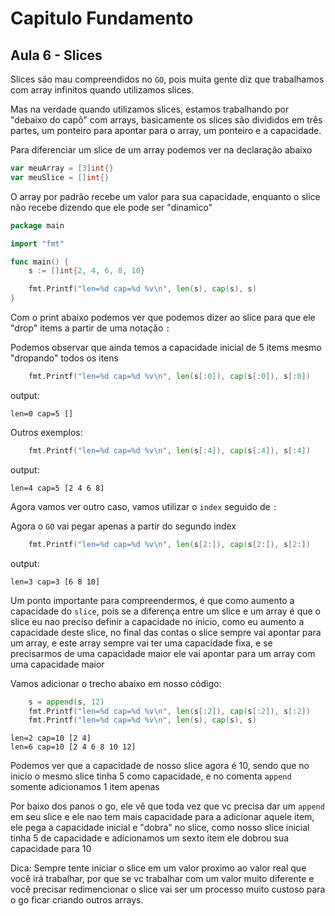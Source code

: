 # Capitulo Fundamento
## Aula 6 - Slices

Slices são mau compreendidos no `GO`, pois muita gente diz que trabalhamos com array infinitos quando utilizamos slices.

Mas na verdade quando utilizamos slices, estamos trabalhando por "debaixo do capô" com arrays, basicamente os slices são divididos em três partes, um ponteiro para apontar para o array, um ponteiro e a capacidade.

Para diferenciar um slice de um array podemos ver na declaração abaixo
```go
var meuArray = [3]int{}
var meuSlice = []int{}
```
O array por padrão recebe um valor para sua capacidade, enquanto o slice não recebe dizendo que ele pode ser "dinamico"

```go
package main

import "fmt"

func main() {
	s := []int{2, 4, 6, 8, 10}

	fmt.Printf("len=%d cap=%d %v\n", len(s), cap(s), s)
}
```

Com o print abaixo podemos ver que podemos dizer ao slice para que ele "drop" items a partir de uma notação `:`

Podemos observar que ainda temos a capacidade inicial de 5 items mesmo "dropando" todos os itens

```go
	fmt.Printf("len=%d cap=%d %v\n", len(s[:0]), cap(s[:0]), s[:0])
```
output:
```shell
len=0 cap=5 []
```
Outros exemplos:
```go
	fmt.Printf("len=%d cap=%d %v\n", len(s[:4]), cap(s[:4]), s[:4])
```
output:
```shell
len=4 cap=5 [2 4 6 8]
```

Agora vamos ver outro caso, vamos utilizar o `index` seguido de `:`

Agora o `GO` vai pegar apenas a partir do segundo index

```go
	fmt.Printf("len=%d cap=%d %v\n", len(s[2:]), cap(s[2:]), s[2:])
```
output:
```shell
len=3 cap=3 [6 8 10]
```

Um ponto importante para compreendermos, é que como aumento a capacidade do `slice`, pois se a diferença entre um slice e um array é que o slice eu nao preciso definir a capacidade no inicio, como eu aumento a capacidade deste slice, no final das contas o slice sempre vai apontar para um array, e este array sempre vai ter uma capacidade fixa, e se precisarmos de uma capacidade maior ele vai apontar para um array com uma capacidade maior

Vamos adicionar o trecho abaixo em nosso código:

```go
	s = append(s, 12)
	fmt.Printf("len=%d cap=%d %v\n", len(s[:2]), cap(s[:2]), s[:2])
	fmt.Printf("len=%d cap=%d %v\n", len(s), cap(s), s)
```

```shell
len=2 cap=10 [2 4]
len=6 cap=10 [2 4 6 8 10 12]
```
Podemos ver que a capacidade de nosso slice agora é 10, sendo que no inicio o mesmo slice tinha 5 como capacidade, e no comenta `append` somente adicionamos 1 item apenas

Por baixo dos panos o go, ele vê que toda vez que vc precisa dar um `append` em seu slice e ele nao tem mais capacidade para a adicionar aquele item, ele pega a capacidade inicial e "dobra" no slice, como nosso slice inicial tinha 5 de capacidade e adicionamos um sexto item ele dobrou sua capacidade para 10

Dica: Sempre tente iniciar o slice em um valor proximo ao valor real que você irá trabalhar, por que se vc trabalhar com um valor muito diferente e você precisar redimencionar o slice vai ser um processo muito custoso para o go ficar criando outros arrays.